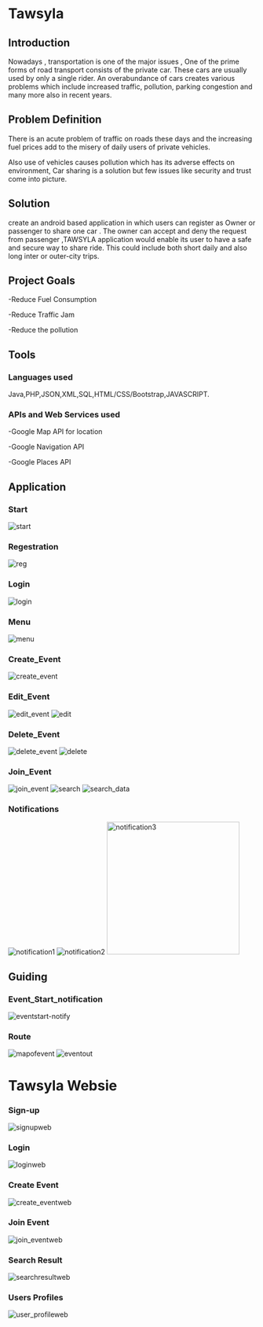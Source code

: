 # Tawsyla

## Introduction
Nowadays , transportation is one of the major issues , One of the prime forms of road transport consists of the private car. These cars are usually used by only a single rider.
An overabundance of cars creates various problems which include  increased traffic, pollution, parking congestion and many  more also in recent years.


## Problem Definition
There is an acute problem of traffic on roads these days and the increasing fuel prices add to the misery of daily users of private vehicles.

Also use of vehicles causes pollution which has its adverse effects on environment, Car sharing is a solution but few issues like security and trust come into picture. 


## Solution

create an android based application in which users can register as Owner or passenger to share one car .
The owner can accept and deny the request from passenger ,TAWSYLA  application would enable its user to have a safe and secure way to share ride. This could include both short daily and also long inter or outer-city trips.

## Project Goals

-Reduce Fuel Consumption 

-Reduce Traffic Jam

-Reduce the pollution


## Tools



### Languages used
Java,PHP,JSON,XML,SQL,HTML/CSS/Bootstrap,JAVASCRIPT.

### APIs and Web Services used 
-Google Map API for location 

-Google Navigation API 

-Google Places API


## Application 

### Start
![start](https://user-images.githubusercontent.com/17709218/43048196-fae9aa56-8de3-11e8-971a-e910402faaf1.png)


### Regestration
![reg](https://user-images.githubusercontent.com/17709218/43048208-29baff4c-8de4-11e8-8cc6-61b14e887552.png)

### Login
![login](https://user-images.githubusercontent.com/17709218/43048221-598af02e-8de4-11e8-8658-110a09a352b5.png)

### Menu
![menu](https://user-images.githubusercontent.com/17709218/43048225-6baf56aa-8de4-11e8-9260-978c170ef779.png)



### Create_Event
![create_event](https://user-images.githubusercontent.com/17709218/44556642-04308d80-a73b-11e8-9064-fceac9b23f07.png)

### Edit_Event
![edit_event](https://user-images.githubusercontent.com/17709218/44556940-6dfd6700-a73c-11e8-82d1-74c8279985cb.png)
![edit](https://user-images.githubusercontent.com/17709218/44556835-d6981400-a73b-11e8-8c6c-52c0f5be83ba.png)

### Delete_Event
![delete_event](https://user-images.githubusercontent.com/17709218/44556877-12cb7480-a73c-11e8-8d4c-c084863a9111.png)
![delete](https://user-images.githubusercontent.com/17709218/44556907-45756d00-a73c-11e8-8333-50c352563077.png)

### Join_Event
![join_event](https://user-images.githubusercontent.com/17709218/44557002-c92f5980-a73c-11e8-8323-6c33936d7672.png)
![search](https://user-images.githubusercontent.com/17709218/44556979-b0bf3f00-a73c-11e8-9ca7-9aaf6bc222a0.png)
![search_data](https://user-images.githubusercontent.com/17709218/44557023-e532fb00-a73c-11e8-81db-278935355837.png)

### Notifications
![notification1](https://user-images.githubusercontent.com/17709218/44557080-39d67600-a73d-11e8-9a8e-08009ff9e222.png)
![notification2](https://user-images.githubusercontent.com/17709218/44557100-46f36500-a73d-11e8-8281-6d768132d084.png)
<img width="270" alt="notification3" src="https://user-images.githubusercontent.com/17709218/44557139-6d190500-a73d-11e8-88db-9c2c50e3fbdb.png">

## Guiding 

### Event_Start_notification
![eventstart-notify](https://user-images.githubusercontent.com/17709218/44557274-1829be80-a73e-11e8-8725-43e79b116744.png)

### Route
![mapofevent](https://user-images.githubusercontent.com/17709218/44557292-2b3c8e80-a73e-11e8-87e4-371785c4404a.png)
![eventout](https://user-images.githubusercontent.com/17709218/44557355-59ba6980-a73e-11e8-89a5-398ff423a17b.png)



# Tawsyla Websie
### Sign-up
![signupweb](https://user-images.githubusercontent.com/17709218/44592668-8cf20c80-a7c1-11e8-8292-382e80dcd5e3.png)

### Login
![loginweb](https://user-images.githubusercontent.com/17709218/44592719-adba6200-a7c1-11e8-8924-2355bbc391c2.png)

### Create Event
![create_eventweb](https://user-images.githubusercontent.com/17709218/44592745-c4f94f80-a7c1-11e8-9e71-6081e2243109.png)

### Join Event
![join_eventweb](https://user-images.githubusercontent.com/17709218/44592808-f245fd80-a7c1-11e8-9234-276f281d46d1.png)

### Search Result
![searchresultweb](https://user-images.githubusercontent.com/17709218/44592806-f1ad6700-a7c1-11e8-8358-2132e9120960.png)

### Users Profiles
![user_profileweb](https://user-images.githubusercontent.com/17709218/44592807-f1ad6700-a7c1-11e8-93bf-9dce64c8c74c.png)


